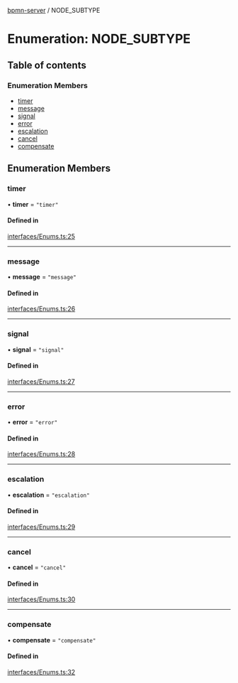 [bpmn-server](../readme.md) / NODE\_SUBTYPE

# Enumeration: NODE\_SUBTYPE

## Table of contents

### Enumeration Members

- [timer](NODE_SUBTYPE.md#timer)
- [message](NODE_SUBTYPE.md#message)
- [signal](NODE_SUBTYPE.md#signal)
- [error](NODE_SUBTYPE.md#error)
- [escalation](NODE_SUBTYPE.md#escalation)
- [cancel](NODE_SUBTYPE.md#cancel)
- [compensate](NODE_SUBTYPE.md#compensate)

## Enumeration Members

### timer

• **timer** = ``"timer"``

#### Defined in

[interfaces/Enums.ts:25](https://github.com/bpmnServer/bpmn-server/blob/d8a5b7d/src/interfaces/Enums.ts#L25)

___

### message

• **message** = ``"message"``

#### Defined in

[interfaces/Enums.ts:26](https://github.com/bpmnServer/bpmn-server/blob/d8a5b7d/src/interfaces/Enums.ts#L26)

___

### signal

• **signal** = ``"signal"``

#### Defined in

[interfaces/Enums.ts:27](https://github.com/bpmnServer/bpmn-server/blob/d8a5b7d/src/interfaces/Enums.ts#L27)

___

### error

• **error** = ``"error"``

#### Defined in

[interfaces/Enums.ts:28](https://github.com/bpmnServer/bpmn-server/blob/d8a5b7d/src/interfaces/Enums.ts#L28)

___

### escalation

• **escalation** = ``"escalation"``

#### Defined in

[interfaces/Enums.ts:29](https://github.com/bpmnServer/bpmn-server/blob/d8a5b7d/src/interfaces/Enums.ts#L29)

___

### cancel

• **cancel** = ``"cancel"``

#### Defined in

[interfaces/Enums.ts:30](https://github.com/bpmnServer/bpmn-server/blob/d8a5b7d/src/interfaces/Enums.ts#L30)

___

### compensate

• **compensate** = ``"compensate"``

#### Defined in

[interfaces/Enums.ts:32](https://github.com/bpmnServer/bpmn-server/blob/d8a5b7d/src/interfaces/Enums.ts#L32)
